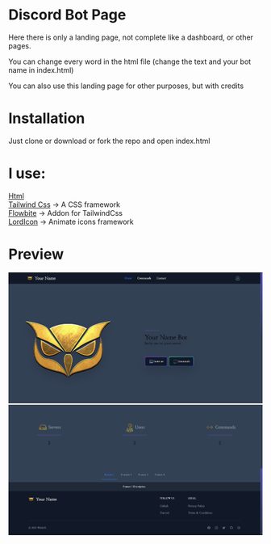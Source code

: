 # Discord Bot Page

Here there is only a landing page, not complete like a dashboard, or other pages.

You can change every word in the html file (change the text and your bot name in index.html)

You can also use this landing page for other purposes, but with credits

# Installation

Just clone or download or fork the repo and open index.html

# I use:

[Html](https://developer.mozilla.org/en-US/docs/Web/HTML)  
[Tailwind Css](https://tailwindcss.com) -> A CSS framework  
[Flowbite](https://flowbite.com) -> Addon for TailwindCss  
[LordIcon](https://lordicon.com) -> Animate icons framework

# Preview

![preview1](https://github.com/Wolfyyy01/Discord-Bot-Dash/blob/master/assets/images/Preview1.png)
![preview2](https://github.com/Wolfyyy01/Discord-Bot-Dash/blob/master/assets/images/Preview2.png)
